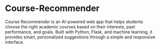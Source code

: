 # Course-Recommender
Course Recommender is an AI-powered web app that helps students choose the right academic courses based on their interests, past performance, and goals. Built with Python, Flask, and machine learning, it provides smart, personalized suggestions through a simple and responsive interface.

